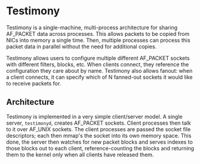Testimony
=========

Testimony is a single-machine, multi-process architecture for sharing AF_PACKET
data across processes.  This allows packets to be copied from NICs into memory
a single time.  Then, multiple processes can process this packet data in
parallel without the need for additional copies.

Testimony allows users to configure multiple different AF_PACKET sockets with
different filters, blocks, etc.  When clients connect, they reference the
configuration they care about by name.  Testimony also allows fanout:  when a
client connects, it can specify which of N fanned-out sockets it would like to
receive packets for.

Architecture
------------

Testimony is implemented in a very simple client/server model.  A single server,
`testimonyd`, creates AF_PACKET sockets.  Client processes then talk to it over
AF_UNIX sockets.  The client processes are passed the socket file descriptors;
each then mmap's the socket into its own memory space.  This done, the server
then watches for new packet blocks and serves indexes to those blocks out to
each client, reference-counting the blocks and returning them to the kernel only
when all clients have released them.
